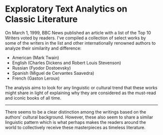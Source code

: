 # Exploratory Text Analytics on Classic Literature

On March 1, 1999, BBC News published an article with a list of the Top 10 Writers voted by readers. I’ve compiled a collection of select works by some of the writers in the list and other internationally renowned authors to analyze their similarity and difference:

* American (Mark Twain)
* English (Charles Dickens and Robert Louis Stevenson)
* Russian (Fyodor Dostoevsky)
* Spanish (Miguel de Cervantes Saavedra)
* French (Gaston Leroux)

The analysis aims to look for any linguistic or cultural trend that these works might share in light of explaining why they are considered as the must-read and iconic books of all time.

-----

There seems to be a clear distinction among the writings based on the authors' cultural background. However, these also seem to share a similar linguistic pattern which is what perhaps makes the readers around the world to collectively receive these masterpieces as timeless literature.
